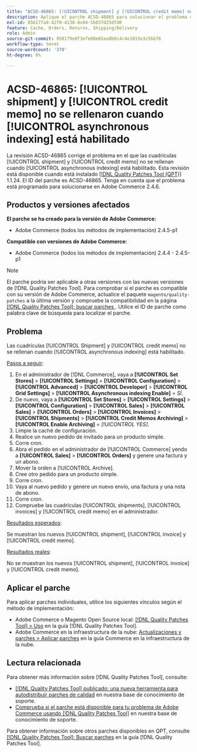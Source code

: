 ```yaml
---
title: "ACSD-46865: [!UICONTROL shipment] y [!UICONTROL credit memo] no se rellenaron cuando [!UICONTROL asynchronous indexing] está habilitado"
description: Aplique el parche ACSD-46865 para solucionar el problema de Adobe Commerce en el que las cuadrículas [!UICONTROL shipment] y [!UICONTROL credit memo] no se rellenan cuando [!UICONTROL asynchronous indexing] está habilitado.
exl-id: 056177a8-42f0-4138-8c04-5b037d25dfd0
feature: Cache, Orders, Returns, Shipping/Delivery
role: Admin
source-git-commit: 958179e0f3efe08e65ea8b0c4c4e1015e3c5bb76
workflow-type: tm+mt
source-wordcount: '370'
ht-degree: 0%

---
```


# ACSD-46865: [!UICONTROL shipment] y [!UICONTROL credit memo] no se rellenaron cuando [!UICONTROL asynchronous indexing] está habilitado

La revisión ACSD-46865 corrige el problema en el que las cuadrículas [!UICONTROL shipment] y [!UICONTROL credit memo] no se rellenan cuando [!UICONTROL asynchronous indexing] está habilitado. Esta revisión está disponible cuando está instalado [[!DNL Quality Patches Tool (QPT)]](/help/announcements/adobe-commerce-announcements/magento-quality-patches-released-new-tool-to-self-serve-quality-patches.md) 1.1.24. El ID del parche es ACSD-46865. Tenga en cuenta que el problema está programado para solucionarse en Adobe Commerce 2.4.6.

## Productos y versiones afectados

**El parche se ha creado para la versión de Adobe Commerce:**

* Adobe Commerce (todos los métodos de implementación) 2.4.5-p1

**Compatible con versiones de Adobe Commerce:**

* Adobe Commerce (todos los métodos de implementación) 2.4.4 - 2.4.5-p1

>[!NOTE]
>
>El parche podría ser aplicable a otras versiones con las nuevas versiones de [!DNL Quality Patches Tool]. Para comprobar si el parche es compatible con su versión de Adobe Commerce, actualice el paquete `magento/quality-patches` a la última versión y compruebe la compatibilidad en la página [[!DNL Quality Patches Tool]: buscar parches ](https://experienceleague.adobe.com/tools/commerce-quality-patches/index.html?lang=es). Utilice el ID de parche como palabra clave de búsqueda para localizar el parche.

## Problema

Las cuadrículas [!UICONTROL Shipment] y [!UICONTROL credit memo] no se rellenan cuando [!UICONTROL asynchronous indexing] está habilitado.

<u>Pasos a seguir</u>:

1. En el administrador de [!DNL Commerce], vaya a **[!UICONTROL Set Stores]** > **[!UICONTROL Settings]** > **[!UICONTROL Configuration]** > **[!UICONTROL Advanced]** > **[!UICONTROL Developer]** > **[!UICONTROL Grid Settings]** > **[!UICONTROL Asynchronous indexing Enable]** = *SÍ*.
2. De nuevo, vaya a **[!UICONTROL Set Stores]** > **[!UICONTROL Settings]** > **[!UICONTROL Configuration]** > **[!UICONTROL Sales]** > **[!UICONTROL Sales]** > **[!UICONTROL Orders]** > **[!UICONTROL Invoices]** > **[!UICONTROL Shipments]** > **[!UICONTROL Credit Memos Archiving]** > **[!UICONTROL Enable Archiving]** = *[!UICONTROL YES]*.
3. Limpie la caché de configuración.
4. Realice un nuevo pedido de invitado para un producto simple.
5. Corre cron.
6. Abra el pedido en el administrador de [!UICONTROL Commerce] yendo a **[!UICONTROL Sales]** > **[!UICONTROL Orders]** y genere una factura y un abono.
7. Mover la orden a [!UICONTROL Archive].
8. Cree otro pedido para un producto simple.
9. Corre cron.
10. Vaya al nuevo pedido y genere un nuevo envío, una factura y una nota de abono.
11. Corre cron.
12. Compruebe las cuadrículas [!UICONTROL shipments], [!UICONTROL invoices] y [!UICONTROL credit memo] en el administrador.

<u>Resultados esperados</u>:

Se muestran los nuevos [!UICONTROL shipment], [!UICONTROL invoice] y [!UICONTROL credit memo].

<u>Resultados reales</u>:

No se muestran los nuevos [!UICONTROL shipment], [!UICONTROL invoice] y [!UICONTROL credit memo].

## Aplicar el parche

Para aplicar parches individuales, utilice los siguientes vínculos según el método de implementación:

* Adobe Commerce o Magento Open Source local: [[!DNL Quality Patches Tool] > Uso](https://experienceleague.adobe.com/docs/commerce-operations/tools/quality-patches-tool/usage.html?lang=es) en la guía [!DNL Quality Patches Tool].
* Adobe Commerce en la infraestructura de la nube: [Actualizaciones y parches > Aplicar parches](https://experienceleague.adobe.com/docs/commerce-cloud-service/user-guide/develop/upgrade/apply-patches.html?lang=es) en la guía Commerce en la infraestructura de la nube.

## Lectura relacionada

Para obtener más información sobre [!DNL Quality Patches Tool], consulte:

* [[!DNL Quality Patches Tool] publicado: una nueva herramienta para autodistribuir parches de calidad](/help/announcements/adobe-commerce-announcements/magento-quality-patches-released-new-tool-to-self-serve-quality-patches.md) en nuestra base de conocimiento de soporte.
* [Comprueba si el parche está disponible para tu problema de Adobe Commerce usando [!DNL Quality Patches Tool]](/help/support-tools/patches-available-in-qpt-tool/check-patch-for-magento-issue-with-magento-quality-patches.md) en nuestra base de conocimiento de soporte.

Para obtener información sobre otros parches disponibles en QPT, consulte [[!DNL Quality Patches Tool]: Buscar parches](https://experienceleague.adobe.com/tools/commerce-quality-patches/index.html?lang=es) en la guía [!DNL Quality Patches Tool].
